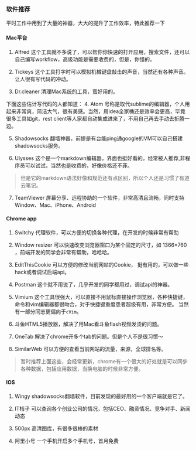 ### 软件推荐
平时工作中用到了大量的神器，大大的提升了工作效率，特此推荐一下

#### Mac平台
1. Alfred
这个工具就不多说了，可以帮你你快速的打开应用，搜索文件，还可以自己编写workflow，高级功能是需要收费的，但是，你懂的。

2. Tickeys
这个工具打字时可以模拟机械键盘敲击的声音，当然还有各种声音。让人很有写代码的冲动。

3. Dr.cleaner
清理Mac系统的工具，蛮好用的。

下面这些估计写代码的人都知道：
4. Atom
号称是取代sublime的编辑器，个人用起来非常爽，简洁大气，很有美感。当然，用idea全家桶还是效率会更高，毕竟很多工具如git，rest client等人家都自动集成进来了，不用自己再去手动去折腾一边。

5. Shadowsocks
翻墙神器，前提是有台能ping通google的VM可以自己搭建shadowsocks服务。

6. Ulysses
这个是一个markdown编辑器，界面也挺好看的，经常被人推荐,非程序员可以试试，当然也是收费的，好像价格还不菲。
> 但是它的markdown语法好像和规范还有点区别，所以个人还是习惯了有道云笔记。

7. TeamViewer
屏幕分享、远程协助的一个软件，非常高清且流畅，同时支持Window、Mac、iPhone、Android

#### Chrome app
1. Switchy
代理软件，可以方便的切换各种代理，在开发的时候非常有帮助

2. Window resizer
可以快速改变浏览器窗口为某个固定的尺寸，如 1366*760 ，前端开发的同学会非常有帮助，哈哈哈。

3. EditThisCookie
可以方便的修改当前网站的Cookie， 挺有用的，可以做一些hack或者调试后端api。

4. Postman
这个就不用说了，几乎开发的同学都用过，调试api的神器。

5. Vimium
这个工具很强大，可以直接不用鼠标直接操作浏览器，各种快捷键，命令和vim编辑器都很吻合，对于快捷键重度患者超级有用，非常方便。
当然有一部分同志更偏向于`cVim`。

6. 斗鱼HTML5播放器，解决了用Mac看斗鱼flash视频发烫的问题。

7. OneTab
解决了chrome开多个tab的问题。但是个人不是很习惯～

8. SimilarWeb
可以方便的查看当前网站的流量，来源，全球排名等。

> 暂时推荐上面这些，会经常更新，chrome有一个很大的好处就是可以同步各种数据，包括应用数据，当换电脑的时候非常方便。


#### IOS
1. Wingy
shadowsocks翻墙软件，目前发现的最好用的一个客户端就是它了。

2. IT桔子
可以查询各个创业公司的情况，包括CEO、融资情况、竞争对手、新闻动态

3. 500px
高清图库，有很多很棒的素材

4. 阿里小号
一个手机开启多个手机号，首月免费
